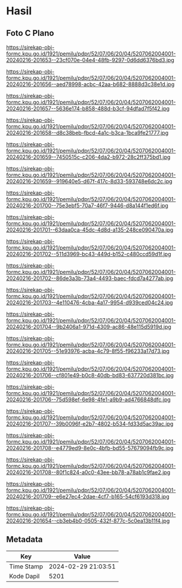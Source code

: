 # Hasil

## Foto C Plano

https://sirekap-obj-formc.kpu.go.id/1921/pemilu/pdpr/52/07/06/20/04/5207062004001-20240216-201653--23cf070e-04e4-48fb-9297-0d6dd6376bd3.jpg

https://sirekap-obj-formc.kpu.go.id/1921/pemilu/pdpr/52/07/06/20/04/5207062004001-20240216-201656--aed78998-acbc-42aa-b682-8888d3c38e1d.jpg

https://sirekap-obj-formc.kpu.go.id/1921/pemilu/pdpr/52/07/06/20/04/5207062004001-20240216-201657--5636e174-b858-488d-b3cf-94dfad7f5f42.jpg

https://sirekap-obj-formc.kpu.go.id/1921/pemilu/pdpr/52/07/06/20/04/5207062004001-20240216-201658--d8c38beb-fbcd-4a1c-b3ca-1bca9fe21777.jpg

https://sirekap-obj-formc.kpu.go.id/1921/pemilu/pdpr/52/07/06/20/04/5207062004001-20240216-201659--7450515c-c206-4da2-b972-28c2ff375bd1.jpg

https://sirekap-obj-formc.kpu.go.id/1921/pemilu/pdpr/52/07/06/20/04/5207062004001-20240216-201659--919640e5-d67f-417c-8d33-593748e6dc2c.jpg

https://sirekap-obj-formc.kpu.go.id/1921/pemilu/pdpr/52/07/06/20/04/5207062004001-20240216-201700--75e3ebf5-70a7-46f7-9446-d8a144f1ed6f.jpg

https://sirekap-obj-formc.kpu.go.id/1921/pemilu/pdpr/52/07/06/20/04/5207062004001-20240216-201701--63daa0ca-45dc-4d8d-a135-248ce090470a.jpg

https://sirekap-obj-formc.kpu.go.id/1921/pemilu/pdpr/52/07/06/20/04/5207062004001-20240216-201702--511d3969-bc43-449d-b152-c480ccd59d1f.jpg

https://sirekap-obj-formc.kpu.go.id/1921/pemilu/pdpr/52/07/06/20/04/5207062004001-20240216-201702--86de3a3b-73a4-4493-baec-fdcd7a4277ab.jpg

https://sirekap-obj-formc.kpu.go.id/1921/pemilu/pdpr/52/07/06/20/04/5207062004001-20240216-201703--4e110476-4cba-4a17-9954-d939ced04c24.jpg

https://sirekap-obj-formc.kpu.go.id/1921/pemilu/pdpr/52/07/06/20/04/5207062004001-20240216-201704--9b2406a1-971d-4309-ac86-48e115d5919d.jpg

https://sirekap-obj-formc.kpu.go.id/1921/pemilu/pdpr/52/07/06/20/04/5207062004001-20240216-201705--51e93976-acba-4c79-8f55-f96233a17d73.jpg

https://sirekap-obj-formc.kpu.go.id/1921/pemilu/pdpr/52/07/06/20/04/5207062004001-20240216-201706--cf801e49-b0c8-40db-bd83-637720d381bc.jpg

https://sirekap-obj-formc.kpu.go.id/1921/pemilu/pdpr/52/07/06/20/04/5207062004001-20240216-201706--75d598ef-6e98-4fe1-a9b9-ad4766848dfc.jpg

https://sirekap-obj-formc.kpu.go.id/1921/pemilu/pdpr/52/07/06/20/04/5207062004001-20240216-201707--39b0096f-e2b7-4802-b534-fd33d5ac39ac.jpg

https://sirekap-obj-formc.kpu.go.id/1921/pemilu/pdpr/52/07/06/20/04/5207062004001-20240216-201708--e4779ed9-8e0c-4bfb-bd55-57679094fb9c.jpg

https://sirekap-obj-formc.kpu.go.id/1921/pemilu/pdpr/52/07/06/20/04/5207062004001-20240216-201708--80f1c824-a0c0-43ee-bb78-a78ab1c9fae2.jpg

https://sirekap-obj-formc.kpu.go.id/1921/pemilu/pdpr/52/07/06/20/04/5207062004001-20240216-201709--e6e27ec4-2dae-4cf7-b165-54cf6193d318.jpg

https://sirekap-obj-formc.kpu.go.id/1921/pemilu/pdpr/52/07/06/20/04/5207062004001-20240216-201654--cb3eb4b0-0505-432f-877c-5c0ea13b11f4.jpg


## Metadata

| Key        | Value               |
| ---------- | ------------------- |
| Time Stamp | 2024-02-29 21:03:51 |
| Kode Dapil | 5201                |



